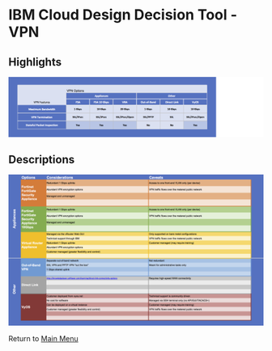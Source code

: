 # IBM Cloud Design Decision Tool - VPN

## Highlights
![Bullet Format](/images/express_tool_vpn.png)

## Descriptions
![Descriptive Format](/images/rainbow_tool_vpn.png)

Return to [Main Menu](README.md)
